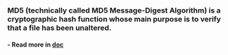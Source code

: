 ### MD5 (technically called MD5 Message-Digest Algorithm) is a cryptographic hash function whose main purpose is to verify that a file has been unaltered.

#### - Read more in [doc](https://github.com/mrh3nry/MD5/blob/master/Doc_MD5.pdf)
